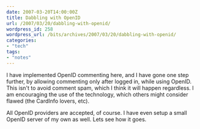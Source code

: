 ```yaml
---
date: 2007-03-20T14:00:00Z
title: Dabbling with OpenID
url: /2007/03/20/dabbling-with-openid/
wordpress_id: 258
wordpress_url: /bits/archives/2007/03/20/dabbling-with-openid/
categories:
- "tech"
tags:
- "notes"
---
```


I have implemented OpenID commenting here, and I have gone one step further, by allowing commenting only after logged in, while using OpenID. This isn't to avoid comment spam, which I think it will happen regardless. I am encouraging the use of the technology, which others might consider flawed (the CardInfo lovers, etc).

All OpenID providers are accepted, of course. I have even setup a small OpenID server of my own as well. Lets see how it goes.
